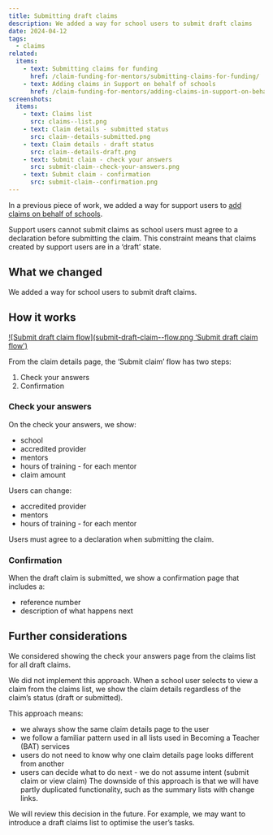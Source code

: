 ```yaml
---
title: Submitting draft claims
description: We added a way for school users to submit draft claims
date: 2024-04-12
tags:
  - claims
related:
  items:
    - text: Submitting claims for funding
      href: /claim-funding-for-mentors/submitting-claims-for-funding/
    - text: Adding claims in Support on behalf of schools
      href: /claim-funding-for-mentors/adding-claims-in-support-on-behalf-of-schools/
screenshots:
  items:
    - text: Claims list
      src: claims--list.png
    - text: Claim details - submitted status
      src: claim--details-submitted.png
    - text: Claim details - draft status
      src: claim--details-draft.png
    - text: Submit claim - check your answers
      src: submit-claim--check-your-answers.png
    - text: Submit claim - confirmation
      src: submit-claim--confirmation.png
---
```


In a previous piece of work, we added a way for support users to [add claims on behalf of schools](/claim-funding-for-mentors/adding-claims-in-support-on-behalf-of-schools/).

Support users cannot submit claims as school users must agree to a declaration before submitting the claim. This constraint means that claims created by support users are in a ‘draft’ state.

## What we changed

We added a way for school users to submit draft claims.

## How it works

[![Submit draft claim flow](submit-draft-claim--flow.png ‘Submit draft claim flow')](submit-draft-claim--flow.png)

From the claim details page, the ‘Submit claim’ flow has two steps:

1. Check your answers
2. Confirmation

### Check your answers

On the check your answers, we show:

- school
- accredited provider
- mentors
- hours of training - for each mentor
- claim amount

Users can change:

- accredited provider
- mentors
- hours of training - for each mentor

Users must agree to a declaration when submitting the claim.

### Confirmation

When the draft claim is submitted, we show a confirmation page that includes a:

- reference number
- description of what happens next

## Further considerations

We considered showing the check your answers page from the claims list for all draft claims.

We did not implement this approach. When a school user selects to view a claim from the claims list, we show the claim details regardless of the claim’s status (draft or submitted).

This approach means:

- we always show the same claim details page to the user
- we follow a familiar pattern used in all lists used in Becoming a Teacher (BAT) services
- users do not need to know why one claim details page looks different from another
- users can decide what to do next - we do not assume intent (submit claim or view claim)
The downside of this approach is that we will have partly duplicated functionality, such as the summary lists with change links.

We will review this decision in the future. For example, we may want to introduce a draft claims list to optimise the user’s tasks.
